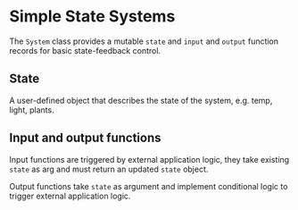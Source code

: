 # Simple State Systems

The `System` class provides a mutable `state` and `input` and `output` function records for basic state-feedback control.

## State

A user-defined object that describes the state of the system, e.g. temp, light, plants. 


## Input and output functions

Input functions are triggered by external application logic, they take existing `state` as arg and must return an updated `state` object.

Output functions take `state` as argument and implement conditional logic to trigger external application logic.
